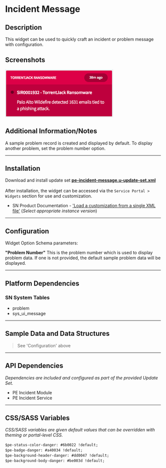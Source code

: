# Incident Message

## Description

This widget can be used to quickly craft an incident or problem message with configuration.

## Screenshots
![](../images/pe-incident-message.png)

## Additional Information/Notes

A sample problem record is created and displayed by default. To display another problem, set the problem number option.

---

## Installation

Download and install update set **[pe-incident-message.u-update-set.xml](pe-incident-message.u-update-set.xml)** <br/><br/>
After installation, the widget can be accessed via the `Service Portal > Widgets` section for use and customization.<br/>
* SN Product Documentation - ['Load a customization from a single XML file'](https://docs.servicenow.com/search?q=Load+a+customization+from+a+single+XML+file)   (<i>Select appropriate instance version</i>)

---

## Configuration

Widget Option Schema parameters:

**"Problem Number"** This is the problem number which is used to display problem data. If one is not provided, the default sample problem data will be displayed.<br/>

---

## Platform Dependencies

### SN System Tables
* problem
* sys_ui_message

---

## Sample Data and Data Structures

> See 'Configuration' above

---

## API Dependencies

<i>Dependencies are included and configured as part of the provided Update Set.</i>
* PE Incident Module
* PE Incident Service

---

## CSS/SASS Variables

_CSS/SASS variables are given default values that can be overridden with theming or portal-level CSS._

`$pe-status-color-danger: #6b0022 !default;`<br/>
`$pe-badge-danger: #a40034 !default;`<br/>
`$pe-background-header-danger: #dd0047 !default;`<br/>
`$pe-background-body-danger: #be003d !default;`<br/>